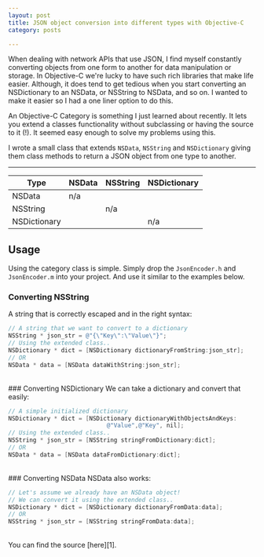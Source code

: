 ```yaml
---
layout: post
title: JSON object conversion into different types with Objective-C
category: posts

---
```


When dealing with network APIs that use JSON, I find myself constantly converting objects from one form to another for data manipulation or storage. In Objective-C we're lucky to have such rich libraries that make life easier. Although, it does tend to get tedious when you start converting an NSDictionary to an NSData, or NSString to NSData, and so on. I wanted to make it easier so I had a one liner option to do this.

An Objective-C Category is something I just learned about recently. It lets you extend a classes functionality without subclassing or having the source to it (!). It seemed easy enough to solve my problems using this.

I wrote a small class that extends `NSData`, `NSString` and `NSDictionary` giving them class methods to return a JSON object from one type to another.

---

|     Type     | NSData | NSString | NSDictionary |
|--------------|------|--------|------------|
|    NSData    |  n/a|        |            |
|   NSString   |      | n/a       |            |
| NSDictionary |      |        |    n/a      |

## Usage

Using the category class is simple. Simply drop the `JsonEncoder.h` and `JsonEncoder.m` into your project. And use it similar to the examples below.

### Converting NSString
A string that is correctly escaped and in the right syntax:

``` objective-c
// A string that we want to convert to a dictionary
NSString * json_str = @"{\"Key\":\"Value\"}";
// Using the extended class..
NSDictionary * dict = [NSDictionary dictionaryFromString:json_str];
// OR
NSData * data = [NSData dataWithString:json_str];
```
<br>
### Converting NSDictionary
We can take a dictionary and convert that easily:

``` objective-c
// A simple initialized dictionary
NSDictionary * dict = [NSDictionary dictionaryWithObjectsAndKeys:
							@"Value",@"Key", nil];
// Using the extended class..
NSString * json_str = [NSString stringFromDictionary:dict];
// OR
NSData * data = [NSData dataFromDictionary:dict];
```
<br>
### Converting NSData
NSData also works:

``` objective-c
// Let's assume we already have an NSData object!
// We can convert it using the extended class..
NSDictionary * dict = [NSDictionary dictionaryFromData:data];
// OR
NSString * json_str = [NSString stringFromData:data];
```
<br>
You can find the source [here][1].

[1]: https://github.com/jonalmeida/JsonConverter
